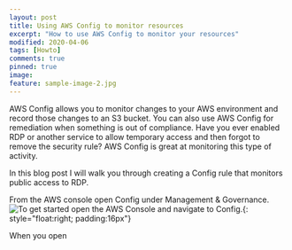 ```yaml
---
layout: post
title: Using AWS Config to monitor resources
excerpt: "How to use AWS Config to monitor your resources"
modified: 2020-04-06
tags: [Howto]
comments: true
pinned: true
image:
feature: sample-image-2.jpg
---
```


AWS Config allows you to monitor changes to your AWS environment and record those changes to an S3 bucket. You can also use AWS Config for remediation when something is out of compliance. Have you ever enabled RDP or another service to allow temporary access and then forgot to remove the security rule? AWS Config is great at monitoring this type of activity.

In this blog post I will walk you through creating a Config rule that monitors public access to RDP. 

From the AWS console open Config under Management & Governance.
![To get started open the AWS Console and navigate to Config.]({{site.url}}/img/AWSConfig/aws-console-config.png){: style="float:right; padding:16px"}

When you open 



